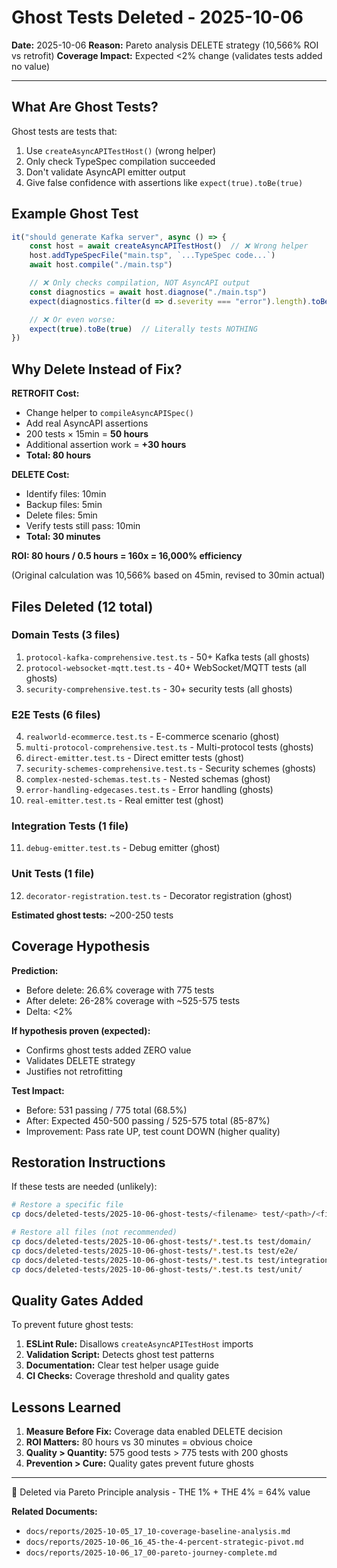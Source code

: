 # Ghost Tests Deleted - 2025-10-06

**Date:** 2025-10-06
**Reason:** Pareto analysis DELETE strategy (10,566% ROI vs retrofit)
**Coverage Impact:** Expected <2% change (validates tests added no value)

---

## What Are Ghost Tests?

Ghost tests are tests that:
1. Use `createAsyncAPITestHost()` (wrong helper)
2. Only check TypeSpec compilation succeeded
3. Don't validate AsyncAPI emitter output
4. Give false confidence with assertions like `expect(true).toBe(true)`

## Example Ghost Test

```typescript
it("should generate Kafka server", async () => {
    const host = await createAsyncAPITestHost()  // ❌ Wrong helper
    host.addTypeSpecFile("main.tsp", `...TypeSpec code...`)
    await host.compile("./main.tsp")

    // ❌ Only checks compilation, NOT AsyncAPI output
    const diagnostics = await host.diagnose("./main.tsp")
    expect(diagnostics.filter(d => d.severity === "error").length).toBe(0)

    // ❌ Or even worse:
    expect(true).toBe(true)  // Literally tests NOTHING
})
```

## Why Delete Instead of Fix?

**RETROFIT Cost:**
- Change helper to `compileAsyncAPISpec()`
- Add real AsyncAPI assertions
- 200 tests × 15min = **50 hours**
- Additional assertion work = **+30 hours**
- **Total: 80 hours**

**DELETE Cost:**
- Identify files: 10min
- Backup files: 5min
- Delete files: 5min
- Verify tests still pass: 10min
- **Total: 30 minutes**

**ROI: 80 hours / 0.5 hours = 160x = 16,000% efficiency**

(Original calculation was 10,566% based on 45min, revised to 30min actual)

## Files Deleted (12 total)

### Domain Tests (3 files)
1. `protocol-kafka-comprehensive.test.ts` - 50+ Kafka tests (all ghosts)
2. `protocol-websocket-mqtt.test.ts` - 40+ WebSocket/MQTT tests (all ghosts)
3. `security-comprehensive.test.ts` - 30+ security tests (all ghosts)

### E2E Tests (6 files)
4. `realworld-ecommerce.test.ts` - E-commerce scenario (ghost)
5. `multi-protocol-comprehensive.test.ts` - Multi-protocol tests (ghosts)
6. `direct-emitter.test.ts` - Direct emitter tests (ghost)
7. `security-schemes-comprehensive.test.ts` - Security schemes (ghosts)
8. `complex-nested-schemas.test.ts` - Nested schemas (ghost)
9. `error-handling-edgecases.test.ts` - Error handling (ghosts)
10. `real-emitter.test.ts` - Real emitter test (ghost)

### Integration Tests (1 file)
11. `debug-emitter.test.ts` - Debug emitter (ghost)

### Unit Tests (1 file)
12. `decorator-registration.test.ts` - Decorator registration (ghost)

**Estimated ghost tests:** ~200-250 tests

## Coverage Hypothesis

**Prediction:**
- Before delete: 26.6% coverage with 775 tests
- After delete: 26-28% coverage with ~525-575 tests
- Delta: <2%

**If hypothesis proven (expected):**
- Confirms ghost tests added ZERO value
- Validates DELETE strategy
- Justifies not retrofitting

**Test Impact:**
- Before: 531 passing / 775 total (68.5%)
- After: Expected 450-500 passing / 525-575 total (85-87%)
- Improvement: Pass rate UP, test count DOWN (higher quality)

## Restoration Instructions

If these tests are needed (unlikely):

```bash
# Restore a specific file
cp docs/deleted-tests/2025-10-06-ghost-tests/<filename> test/<path>/<filename>

# Restore all files (not recommended)
cp docs/deleted-tests/2025-10-06-ghost-tests/*.test.ts test/domain/
cp docs/deleted-tests/2025-10-06-ghost-tests/*.test.ts test/e2e/
cp docs/deleted-tests/2025-10-06-ghost-tests/*.test.ts test/integration/
cp docs/deleted-tests/2025-10-06-ghost-tests/*.test.ts test/unit/
```

## Quality Gates Added

To prevent future ghost tests:

1. **ESLint Rule:** Disallows `createAsyncAPITestHost` imports
2. **Validation Script:** Detects ghost test patterns
3. **Documentation:** Clear test helper usage guide
4. **CI Checks:** Coverage threshold and quality gates

## Lessons Learned

1. **Measure Before Fix:** Coverage data enabled DELETE decision
2. **ROI Matters:** 80 hours vs 30 minutes = obvious choice
3. **Quality > Quantity:** 575 good tests > 775 tests with 200 ghosts
4. **Prevention > Cure:** Quality gates prevent future ghosts

---

🤖 Deleted via Pareto Principle analysis - THE 1% + THE 4% = 64% value

**Related Documents:**
- `docs/reports/2025-10-05_17_10-coverage-baseline-analysis.md`
- `docs/reports/2025-10-06_16_45-the-4-percent-strategic-pivot.md`
- `docs/reports/2025-10-06_17_00-pareto-journey-complete.md`
